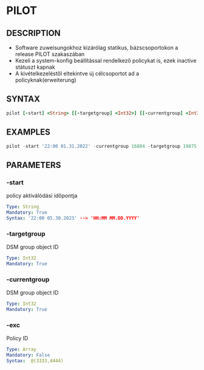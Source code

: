 # PILOT

## DESCRIPTION
+ Software zuweisungokhoz kizárólag statikus, bázscsoportokon a release PILOT szakaszában
+ Kezeli a system-konfig beállítással rendelkező policykat is, ezek inactive státuszt kapnak
+ A kivételkezeléstől eltekintve új célcsoportot ad a policyknak(erweiterung)

## SYNTAX

```Ruby
pilot [-start] <String> [[-targetgroup] <Int32>] [[-currentgroup] <Int32>] [[-exc] <Array>] 
```

## EXAMPLES

```powershell
pilot -start '22:00 01.31.2022' -currentgroup 16884 -targetgroup 19875 -exc @(13215,15644)
```

## PARAMETERS

### -start
policy aktiválódási időpontja

```yaml
Type: String
Mandatory: True
Syntax: '22:00 05.30.2023' --> 'HH:MM MM.DD.YYYY'
```

### -targetgroup
DSM group object ID

```yaml
Type: Int32
Mandatory: True
```
### -currentgroup
DSM group object ID

```yaml
Type: Int32
Mandatory: True
```

### -exc
Policy ID 

```yaml
Type: Array
Mandatory: False
Syntax:  @(3333,4444)
```
